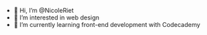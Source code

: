 - 👋 Hi, I’m @NicoleRiet
- 👀 I’m interested in web design
- 🌱 I’m currently learning front-end development with Codecademy

<!---
NicoleRiet/NicoleRiet is a ✨ special ✨ repository because its `README.md` (this file) appears on your GitHub profile.
You can click the Preview link to take a look at your changes.
--->
